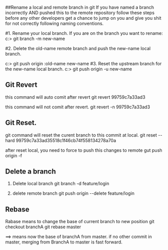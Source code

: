 ##Rename a local and remote branch in git
If you have named a branch incorrectly AND pushed this to the remote repository follow these steps before any other developers get a chance to jump on you and give you shit for not correctly following naming conventions.

#1. Rename your local branch.
If you are on the branch you want to rename:
c:\> git branch -m new-name

#2. Delete the old-name remote branch and push the new-name local branch.

c:\> git push origin :old-name new-name
#3. Reset the upstream branch for the new-name local branch.
c:\> git push origin -u new-name



## Git Revert
this command will auto comit  after revert
git revert 99759c7a33ad3 

this command will not comit after revert.
git revert -n 99759c7a33ad3

## Git Reset.

git command will reset the curent branch to this commit at local.
git reset --hard 99759c7a33ad35518c1f46cb74f558134278a70a

after reset local, you need to  force to push this changes to remote 
gut push origin -f 


## Delete a branch
1. Delete local branch
git branch -d feature/login

2. delete remote branch
 git push origin --delete feature/login

 ## Rebase

 Rabase means to change the base of current branch to new position
git checkout branchA
git rebase master

==> means now the base of branchA from master.
if no other commit in master, merging from BranchA to master is fast forward.